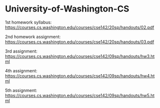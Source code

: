 # University-of-Washington-CS
1st homework syllabus:
https://courses.cs.washington.edu/courses/cse142/20sp/handouts/02.pdf

2nd homework assignment:
https://courses.cs.washington.edu/courses/cse142/20sp/handouts/03.pdf

3rd assignment:
https://courses.cs.washington.edu/courses/cse142/09sp/handouts/hw3.html

4th assignment:
https://courses.cs.washington.edu/courses/cse142/09sp/handouts/hw4.html

5th assignment:
https://courses.cs.washington.edu/courses/cse142/09sp/handouts/hw5.html
